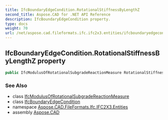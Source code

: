 ```yaml
---
title: IfcBoundaryEdgeCondition.RotationalStiffnessByLengthZ
second_title: Aspose.CAD for .NET API Reference
description: IfcBoundaryEdgeCondition property. 
type: docs
weight: 70
url: /net/aspose.cad.fileformats.ifc.ifc2x3.entities/ifcboundaryedgecondition/rotationalstiffnessbylengthz/
---
```

## IfcBoundaryEdgeCondition.RotationalStiffnessByLengthZ property

```csharp
public IfcModulusOfRotationalSubgradeReactionMeasure RotationalStiffnessByLengthZ { get; set; }
```

### See Also

* class [IfcModulusOfRotationalSubgradeReactionMeasure](../../../aspose.cad.fileformats.ifc.ifc2x3.types/ifcmodulusofrotationalsubgradereactionmeasure/)
* class [IfcBoundaryEdgeCondition](../)
* namespace [Aspose.CAD.FileFormats.Ifc.IFC2X3.Entities](../../../aspose.cad.fileformats.ifc.ifc2x3.entities/)
* assembly [Aspose.CAD](../../../)


